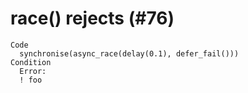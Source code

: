 # race() rejects (#76)

    Code
      synchronise(async_race(delay(0.1), defer_fail()))
    Condition
      Error:
      ! foo

